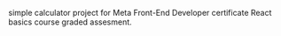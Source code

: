 simple calculator project for Meta Front-End Developer certificate React basics course graded assesment.
